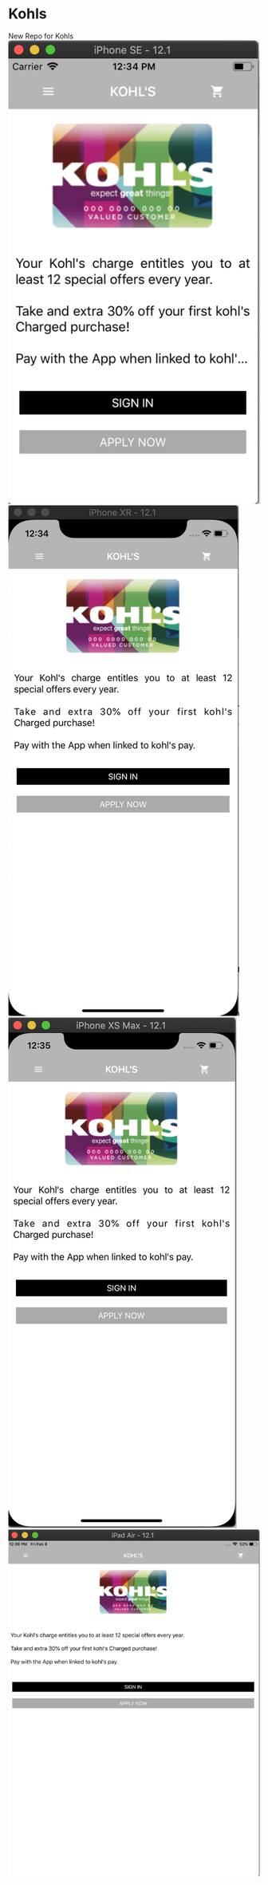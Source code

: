 # Kohls
New Repo for Kohls
![iphone SE](https://github.com/ashishvpatel123/Kohls/blob/master/Screen%20Shot%202019-02-08%20at%2012.34.19%20PM.png)
![iphone XR](https://github.com/ashishvpatel123/Kohls/blob/master/Screen%20Shot%202019-02-08%20at%2012.34.29%20PM.png)
![iphone XS Max](https://github.com/ashishvpatel123/Kohls/blob/master/Screen%20Shot%202019-02-08%20at%2012.35.40%20PM.png)
![ipad Air](https://github.com/ashishvpatel123/Kohls/blob/master/Screen%20Shot%202019-02-08%20at%2012.36.28%20PM.png)
